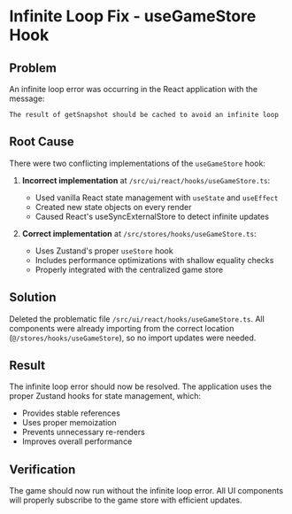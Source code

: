 # Infinite Loop Fix - useGameStore Hook

## Problem
An infinite loop error was occurring in the React application with the message:
```
The result of getSnapshot should be cached to avoid an infinite loop
```

## Root Cause
There were two conflicting implementations of the `useGameStore` hook:

1. **Incorrect implementation** at `/src/ui/react/hooks/useGameStore.ts`:
   - Used vanilla React state management with `useState` and `useEffect`
   - Created new state objects on every render
   - Caused React's useSyncExternalStore to detect infinite updates

2. **Correct implementation** at `/src/stores/hooks/useGameStore.ts`:
   - Uses Zustand's proper `useStore` hook
   - Includes performance optimizations with shallow equality checks
   - Properly integrated with the centralized game store

## Solution
Deleted the problematic file `/src/ui/react/hooks/useGameStore.ts`. All components were already importing from the correct location (`@/stores/hooks/useGameStore`), so no import updates were needed.

## Result
The infinite loop error should now be resolved. The application uses the proper Zustand hooks for state management, which:
- Provides stable references
- Uses proper memoization
- Prevents unnecessary re-renders
- Improves overall performance

## Verification
The game should now run without the infinite loop error. All UI components will properly subscribe to the game store with efficient updates.